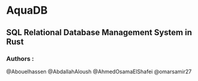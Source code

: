# AquaDB
## SQL Relational Database Management System in Rust
### Authors :
@Abouelhassen
@AbdallahAloush
@AhmedOsamaElShafei
@omarsamir27
